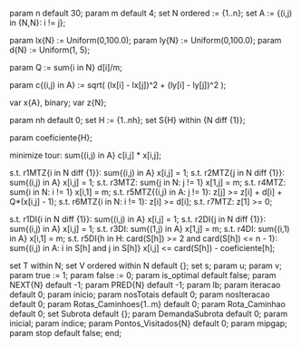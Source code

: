 param n default 30;
param m default 4;
set N ordered := {1..n};
set A := {(i,j) in {N,N}: i != j};

param lx{N} := Uniform(0,100.0);
param ly{N} := Uniform(0,100.0);
param d{N} := Uniform(1, 5);

param Q := sum{i in N} d[i]/m;

param c{(i,j) in A} := sqrt( (lx[i] - lx[j])^2 + (ly[i] - ly[j])^2 );

var x{A}, binary;
var z{N};

param nh default 0;
set H := {1..nh};
set S{H} within {N diff {1}};

param coeficiente{H};

minimize tour: sum{(i,j) in A} c[i,j] * x[i,j];

s.t. r1MTZ{i in N diff {1}}: sum{(i,j) in A} x[i,j] = 1;
s.t. r2MTZ{j in N diff {1}}: sum{(i,j) in A} x[i,j] = 1;
s.t. r3MTZ: sum{j in N: j != 1} x[1,j] = m;
s.t. r4MTZ: sum{i in N: i != 1} x[i,1] = m;
s.t. r5MTZ{(i,j) in A: j != 1}: z[j] >= z[i] + d[i] + Q*(x[i,j] - 1);
s.t. r6MTZ{i in N: i != 1}: z[i] >= d[i];
s.t. r7MTZ: z[1] >= 0;

s.t. r1DI{i in N diff {1}}: sum{(i,j) in A} x[i,j] = 1;
s.t. r2DI{j in N diff {1}}: sum{(i,j) in A} x[i,j] = 1;
s.t. r3DI: sum{(1,j) in A} x[1,j] = m;
s.t. r4DI: sum{(i,1) in A} x[i,1] = m;
s.t. r5DI{h in H: card(S[h]) >= 2 and card(S[h]) <= n - 1}: sum{(i,j) in A: i in S[h] and j in S[h]} x[i,j] <= card(S[h]) - coeficiente[h];

set T within N;
set V ordered within N default {};
set s;
param u;
param v;
param true := 1;
param false := 0;
param is_optimal default false;
param NEXT{N} default -1;
param PRED{N} default -1;
param lb;
param iteracao default 0;
param inicio;
param nosTotais default 0;
param nosIteracao default 0;
param Rotas_Caminhoes{1..m} default 0;
param Rota_Caminhao default 0;
set Subrota default {};
param DemandaSubrota default 0;
param inicial;
param indice;
param Pontos_Visitados{N} default 0;
param mipgap;
param stop default false;
end;